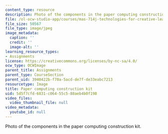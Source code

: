 ```yaml
---
content_type: resource
description: Photo of the components in the paper computing construction kit.
file: /ol-ocw-studio-app/courses/mas-714j-technologies-for-creative-learning-fall-2009/5d5f7cfd6831c06455c588aeb4b0f198_Image1.jpg
file_size: 50567
file_type: image/jpeg
image_metadata:
  caption: ''
  credit: ''
  image-alt: ''
learning_resource_types:
- Assignments
license: https://creativecommons.org/licenses/by-nc-sa/4.0/
ocw_type: OCWImage
parent_title: Assignments
parent_type: CourseSection
parent_uid: 3940422b-f70a-5acd-de7f-de33eabc7213
resourcetype: Image
title: Paper computing construction kit
uid: 5d5f7cfd-6831-c064-55c5-88aeb4b0f198
video_files:
  video_thumbnail_file: null
video_metadata:
  youtube_id: null
---
```

Photo of the components in the paper computing construction kit.